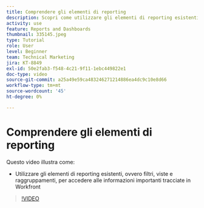 ```yaml
---
title: Comprendere gli elementi di reporting
description: Scopri come utilizzare gli elementi di reporting esistenti (filtri, viste e raggruppamenti) per accedere alle informazioni tracciate in Workfront.
activity: use
feature: Reports and Dashboards
thumbnail: 335145.jpeg
type: Tutorial
role: User
level: Beginner
team: Technical Marketing
jira: KT-8849
exl-id: 50e2fab3-f548-4c21-9f11-1ebc449822e1
doc-type: video
source-git-commit: a25a49e59ca483246271214886ea4dc9c10e8d66
workflow-type: tm+mt
source-wordcount: '45'
ht-degree: 0%

---
```


# Comprendere gli elementi di reporting

Questo video illustra come:

* Utilizzare gli elementi di reporting esistenti, ovvero filtri, viste e raggruppamenti, per accedere alle informazioni importanti tracciate in Workfront

>[!VIDEO](https://video.tv.adobe.com/v/335145/?quality=12&learn=on)
